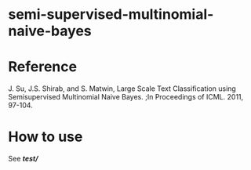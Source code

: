 semi-supervised-multinomial-naive-bayes
=======================================

# Reference

J. Su, J.S. Shirab,  and S. Matwin,  Large Scale Text Classification using Semisupervised Multinomial Naive Bayes.  ;In Proceedings of ICML. 2011, 97-104. 

# How to use
See ***test/***

